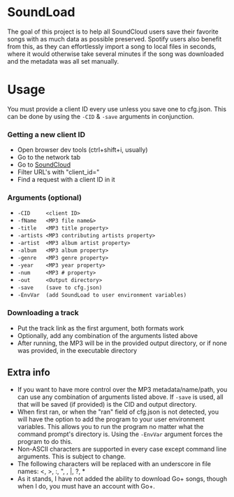 # SoundLoad
The goal of this project is to help all SoundCloud users save their favorite songs with as much data as possible preserved. Spotify users also benefit from this, as they can effortlessly import a song to local files in seconds, where it would otherwise take several minutes if the song was downloaded and the metadata was all set manually.

# Usage
You must provide a client ID every use unless you save one to cfg.json. This can be done by using the ```-CID``` & ```-save``` arguments in conjunction.

### Getting a new client ID
- Open browser dev tools (ctrl+shift+i, usually)
- Go to the network tab
- Go to [SoundCloud](https://soundcloud.com)
- Filter URL's with "client_id="
- Find a request with a client ID in it

### Arguments (optional)
- ```-CID     <client ID>```
- ```-fName   <MP3 file name&>```
- ```-title   <MP3 title property>```
- ```-artists <MP3 contributing artists property>```
- ```-artist  <MP3 album artist property>```
- ```-album   <MP3 album property>```
- ```-genre   <MP3 genre property>```
- ```-year    <MP3 year property>```
- ```-num     <MP3 # property>```
- ```-out     <Output directory>```
- ```-save    (save to cfg.json)```
- ```-EnvVar  (add SoundLoad to user environment variables)```

### Downloading a track
- Put the track link as the first argument, both formats work
- Optionally, add any combination of the arguments listed above
- After running, the MP3 will be in the provided output directory, or if none was provided, in the executable directory

## Extra info
- If you want to have more control over the MP3 metadata/name/path, you can use any combination of arguments listed above. If ```-save``` is used, all that will be saved (if provided) is the CID and output directory.
- When first ran, or when the "ran" field of cfg.json is not detected, you will have the option to add the program to your user environment variables. This allows you to run the program no matter what the command prompt's directory is. Using the ```-EnvVar``` argument forces the program to do this.
- Non-ASCII characters are supported in every case except command line arguments. This is subject to change.
- The following characters will be replaced with an underscore in file names: <, >, :, ", \, |, ?, *
- As it stands, I have not added the ability to download Go+ songs, though when I do, you must have an account with Go+.